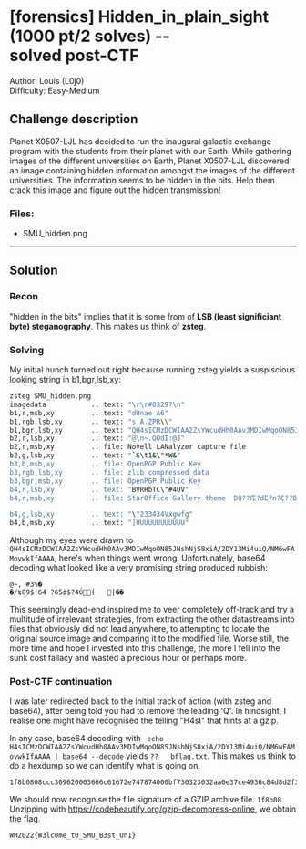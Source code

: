 # [forensics] Hidden_in_plain_sight (1000 pt/2 solves) -- <br> solved post-CTF
Author: Louis (L0j0)
<br>Difficulty: Easy-Medium

## Challenge description
Planet X0507-LJL has decided to run the inaugural galactic exchange program with the students from their planet with our Earth. While gathering images of the different universities on Earth, Planet X0507-LJL discovered an image containing hidden information amongst the images of the different universities. The information seems to be hidden in the bits. Help them crack this image and figure out the hidden transmission! 

### Files:
* SMU_hidden.png
---
## Solution
### Recon
"hidden in the bits" implies that it is some from of **LSB (least significiant byte) steganography**. This makes us think of **zsteg**. 

### Solving 
My initial hunch turned out right because running zsteg yields a suspiscious looking string in b1,bgr,lsb,xy:

```bash command-line
zsteg SMU_hidden.png 
imagedata           .. text: "\r\r#0329?\n"
b1,r,msb,xy         .. text: "dUnae A6"
b1,rgb,lsb,xy       .. text: "s,A.ZPR\\"
b1,bgr,lsb,xy       .. text: "QH4sICMzDCWIAA2ZsYWcudHh0AAv3MDIwMqoON85JNshNjS8xiA/2DY13Mi4uiQ/NM6wFAMovwkIfAAAA\n" 
b2,r,lsb,xy         .. text: "@\n~.QOdI:@J"
b2,r,msb,xy         .. file: Novell LANalyzer capture file
b2,g,lsb,xy         .. text: "`S\t1&\"*W&"
b3,b,msb,xy         .. file: OpenPGP Public Key
b3,rgb,lsb,xy       .. file: zlib compressed data
b3,bgr,msb,xy       .. file: OpenPGP Public Key
b4,r,lsb,xy         .. text: "BVRHbTC\"#4UV"
b4,r,msb,xy         .. file: StarOffice Gallery theme  DQ??Ԙ?dE?n?C??B, 168559359 objects, 1st ??	

b4,g,lsb,xy         .. text: "\"233434Vxgwfg"
b4,b,msb,xy         .. text: "]UUUUUUUUUUUU"
```

Although my eyes were drawn to ``` QH4sICMzDCWIAA2ZsYWcudHh0AAv3MDIwMqoON85JNshNjS8xiA/2DY13Mi4uiQ/NM6wFAMovwkIfAAAA```, here's when things went wrong. Unfortunately, base64 decoding what looked like a very promising string produced rubbish: <br>
```
@~, #3%�
�/ʨ89$!64 ?65ȸ$?4ΰ(	|��
```
This seemingly dead-end inspired me to veer completely off-track and try a multitude of irrelevant strategies, from extracting the other datastreams into files that obviously did not lead anywhere, to attempting to locate the original source image and comparing it to the modified file. Worse still, the more time and hope I invested into this challenge, the more I fell into the sunk cost fallacy and wasted a precious hour or perhaps more. 

### Post-CTF continuation
I was later redirected back to the initial track of action (with zsteg and base64), after being told you had to remove the leading 'Q'. In hindsight, I realise one might have recognised the telling "H4sI" that hints at a gzip. 

In any case, base64 decoding with 
``` echo H4sICMzDCWIAA2ZsYWcudHh0AAv3MDIwMqoON85JNshNjS8xiA/2DY13Mi4uiQ/NM6wFAMovwkIfAAAA | base64 --decode```
yields
```??	bflag.txt```. This makes us think to do a hexdump so we can identify what is going on. 
```
1f8b0808ccc309620003666c61672e747874000bf730323032aa0e37ce4936c84d8d2f31880ff60d8d77322e2e890fcd33ac0500ca2fc2421f000000
```

We should now recognise the file signature of a GZIP archive file. ```1f8b08```
Unzipping with https://codebeautify.org/gzip-decompress-online, we obtain the flag.

```WH2022{W3lc0me_t0_SMU_B3st_Un1}```



